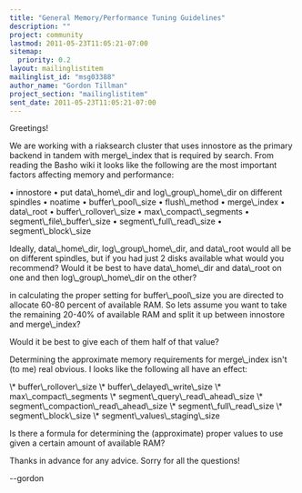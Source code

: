 ```yaml
---
title: "General Memory/Performance Tuning Guidelines"
description: ""
project: community
lastmod: 2011-05-23T11:05:21-07:00
sitemap:
  priority: 0.2
layout: mailinglistitem
mailinglist_id: "msg03388"
author_name: "Gordon Tillman"
project_section: "mailinglistitem"
sent_date: 2011-05-23T11:05:21-07:00
---
```



Greetings!

We are working with a riaksearch cluster that uses innostore as the primary 
backend in tandem with merge\\_index that is required by search. From reading 
the Basho wiki it looks like the following are the most important factors 
affecting memory and performance:

 • innostore
 • put data\\_home\\_dir and log\\_group\\_home\\_dir on different spindles
 • noatime
 • buffer\\_pool\\_size
 • flush\\_method
 • merge\\_index
 • data\\_root
 • buffer\\_rollover\\_size
 • max\\_compact\\_segments
 • segment\\_file\\_buffer\\_size
 • segment\\_full\\_read\\_size
 • segment\\_block\\_size

Ideally, data\\_home\\_dir, log\\_group\\_home\\_dir, and data\\_root would all be on 
different spindles, but if you had just 2 disks available what would you 
recommend? Would it be best to have data\\_home\\_dir and data\\_root on one and 
then log\\_group\\_home\\_dir on the other?

in calculating the proper setting for buffer\\_pool\\_size you are directed to 
allocate 60-80 percent of available RAM. So lets assume you want to take the 
remaining 20-40% of available RAM and split it up between innostore and 
merge\\_index? 

Would it be best to give each of them half of that value?

Determining the approximate memory requirements for merge\\_index isn't (to me) 
real obvious. I looks like the following all have an effect:

 \\* buffer\\_rollover\\_size
 \\* buffer\\_delayed\\_write\\_size
 \\* max\\_compact\\_segments
 \\* segment\\_query\\_read\\_ahead\\_size
 \\* segment\\_compaction\\_read\\_ahead\\_size
 \\* segment\\_full\\_read\\_size
 \\* segment\\_block\\_size
 \\* segment\\_values\\_staging\\_size

Is there a formula for determining the (approximate) proper values to use given 
a certain amount of available RAM?

Thanks in advance for any advice. Sorry for all the questions!

--gordon

